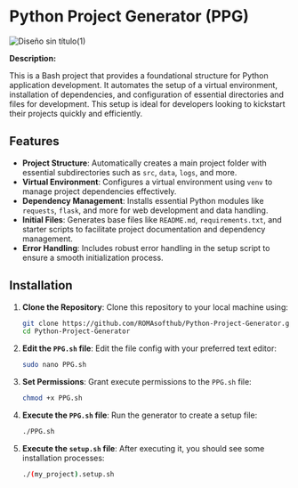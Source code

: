 # Python Project Generator (PPG)

![Diseño sin título(1)](https://github.com/user-attachments/assets/4c2d7504-2194-480a-8211-da5998ff417c)


**Description:**

This is a Bash project that provides a foundational structure for Python application development. It automates the setup of a virtual environment, installation of dependencies, and configuration of essential directories and files for development. This setup is ideal for developers looking to kickstart their projects quickly and efficiently.

## Features
- **Project Structure**: Automatically creates a main project folder with essential subdirectories such as `src`, `data`, `logs`, and more.
- **Virtual Environment**: Configures a virtual environment using `venv` to manage project dependencies effectively.
- **Dependency Management**: Installs essential Python modules like `requests`, `flask`, and more for web development and data handling.
- **Initial Files**: Generates base files like `README.md`, `requirements.txt`, and starter scripts to facilitate project documentation and dependency management.
- **Error Handling**: Includes robust error handling in the setup script to ensure a smooth initialization process.

## Installation

1. **Clone the Repository**: Clone this repository to your local machine using:
   ```bash
   git clone https://github.com/ROMAsofthub/Python-Project-Generator.git
   cd Python-Project-Generator

2. **Edit the `PPG.sh` file**: Edit the file config with your preferred text editor:
   ```bash
   sudo nano PPG.sh

3. **Set Permissions**: Grant execute permissions to the `PPG.sh` file:
   ```bash
   chmod +x PPG.sh
   
4. **Execute the `PPG.sh` file**: Run the generator to create a setup file:
   ```bash
   ./PPG.sh
   
5. **Execute the `setup.sh` file**: After executing it, you should see some installation processes:
   ```bash
   ./(my_project).setup.sh
